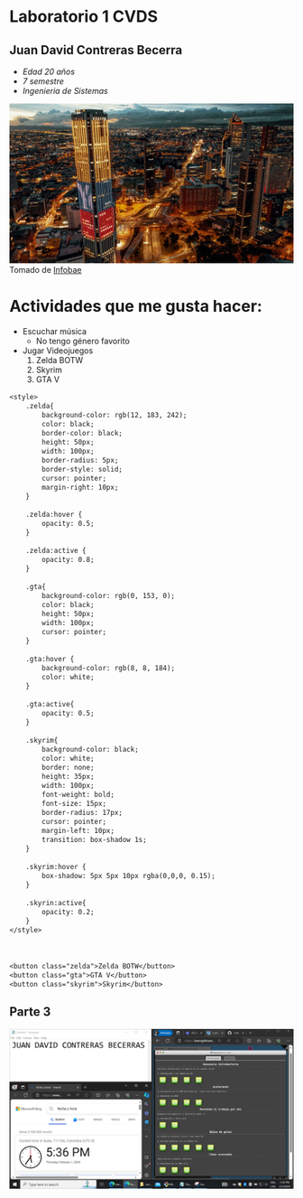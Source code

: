 # Laboratorio 1 CVDS 
## Juan David Contreras Becerra

* _Edad *20* años_
* _*7* semestre_
* _Ingenieria de *Sistemas*_

![alt](bogota.png)\
Tomado de [Infobae](https://www.infobae.com/colombia/2023/04/27/este-es-el-barrio-mas-cool-de-bogota-segun-la-inteligencia-artificial/)

# Actividades que me gusta hacer:
* Escuchar música
   * No tengo género favorito
* Jugar Videojuegos
   1. Zelda BOTW
   2. Skyrim
   3. GTA V

```
<style>
    .zelda{
        background-color: rgb(12, 183, 242);
        color: black;
        border-color: black;
        height: 50px;
        width: 100px;
        border-radius: 5px;
        border-style: solid;
        cursor: pointer;
        margin-right: 10px;
    }

    .zelda:hover {
        opacity: 0.5;
    }

    .zelda:active {
        opacity: 0.8;
    }

    .gta{
        background-color: rgb(0, 153, 0);
        color: black;
        height: 50px;
        width: 100px;
        cursor: pointer;
    }

    .gta:hover {
        background-color: rgb(8, 8, 184);
        color: white;
    }

    .gta:active{
        opacity: 0.5;
    }

    .skyrim{
        background-color: black;
        color: white;
        border: none;
        height: 35px;
        width: 100px;
        font-weight: bold;
        font-size: 15px;
        border-radius: 17px;
        cursor: pointer;
        margin-left: 10px;
        transition: box-shadow 1s;
    }

    .skyrim:hover {
        box-shadow: 5px 5px 10px rgba(0,0,0, 0.15);
    }

    .skyrin:active{
        opacity: 0.2;
    }
</style>



<button class="zelda">Zelda BOTW</button>
<button class="gta">GTA V</button>
<button class="skyrim">Skyrim</button>
```
## Parte 3

![screenshot](prueba.png)